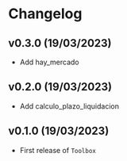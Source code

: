 # Changelog

## v0.3.0 (19/03/2023)

- Add hay_mercado

## v0.2.0 (19/03/2023)

- Add calculo_plazo_liquidacion

## v0.1.0 (19/03/2023)

- First release of `Toolbox`
